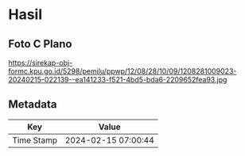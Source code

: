 # Hasil

## Foto C Plano

https://sirekap-obj-formc.kpu.go.id/5298/pemilu/ppwp/12/08/28/10/09/1208281009023-20240215-022139--ea141233-f521-4bd5-bda6-2209652fea93.jpg


## Metadata

| Key        | Value               |
| ---------- | ------------------- |
| Time Stamp | 2024-02-15 07:00:44 |



